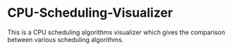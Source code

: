 # CPU-Scheduling-Visualizer
This is a CPU scheduling algorithms visualizer which gives the comparison between various scheduling algorithms.

